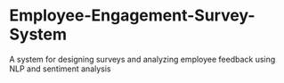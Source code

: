 # Employee-Engagement-Survey-System
A system for designing surveys and analyzing employee feedback using NLP and sentiment analysis
